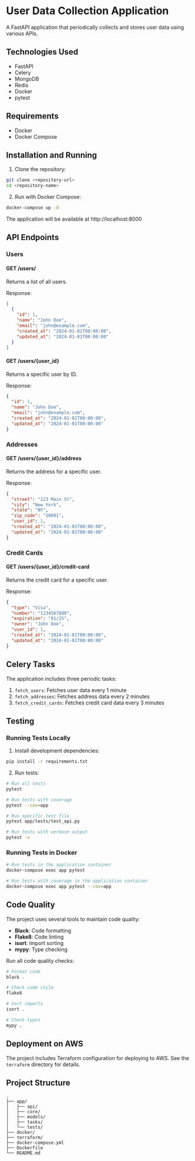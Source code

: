 # User Data Collection Application

A FastAPI application that periodically collects and stores user data using various APIs.

## Technologies Used

- FastAPI
- Celery
- MongoDB
- Redis
- Docker
- pytest

## Requirements

- Docker
- Docker Compose

## Installation and Running

1. Clone the repository:
```bash
git clone <repository-url>
cd <repository-name>
```

2. Run with Docker Compose:
```bash
docker-compose up -d
```

The application will be available at http://localhost:8000

## API Endpoints

### Users

#### GET /users/
Returns a list of all users.

Response:
```json
[
  {
    "id": 1,
    "name": "John Doe",
    "email": "john@example.com",
    "created_at": "2024-01-01T00:00:00",
    "updated_at": "2024-01-01T00:00:00"
  }
]
```

#### GET /users/{user_id}
Returns a specific user by ID.

Response:
```json
{
  "id": 1,
  "name": "John Doe",
  "email": "john@example.com",
  "created_at": "2024-01-01T00:00:00",
  "updated_at": "2024-01-01T00:00:00"
}
```

### Addresses

#### GET /users/{user_id}/address
Returns the address for a specific user.

Response:
```json
{
  "street": "123 Main St",
  "city": "New York",
  "state": "NY",
  "zip_code": "10001",
  "user_id": 1,
  "created_at": "2024-01-01T00:00:00",
  "updated_at": "2024-01-01T00:00:00"
}
```

### Credit Cards

#### GET /users/{user_id}/credit-card
Returns the credit card for a specific user.

Response:
```json
{
  "type": "Visa",
  "number": "1234567890",
  "expiration": "01/25",
  "owner": "John Doe",
  "user_id": 1,
  "created_at": "2024-01-01T00:00:00",
  "updated_at": "2024-01-01T00:00:00"
}
```

## Celery Tasks

The application includes three periodic tasks:

1. `fetch_users`: Fetches user data every 1 minute
2. `fetch_addresses`: Fetches address data every 2 minutes
3. `fetch_credit_cards`: Fetches credit card data every 3 minutes

## Testing

### Running Tests Locally

1. Install development dependencies:
```bash
pip install -r requirements.txt
```

2. Run tests:
```bash
# Run all tests
pytest

# Run tests with coverage
pytest --cov=app

# Run specific test file
pytest app/tests/test_api.py

# Run tests with verbose output
pytest -v
```

### Running Tests in Docker

```bash
# Run tests in the application container
docker-compose exec app pytest

# Run tests with coverage in the application container
docker-compose exec app pytest --cov=app
```

## Code Quality

The project uses several tools to maintain code quality:

- **Black**: Code formatting
- **Flake8**: Code linting
- **isort**: Import sorting
- **mypy**: Type checking

Run all code quality checks:
```bash
# Format code
black .

# Check code style
flake8

# Sort imports
isort .

# Check types
mypy .
```

## Deployment on AWS

The project includes Terraform configuration for deploying to AWS. See the `terraform` directory for details.

## Project Structure

```
.
├── app/
│   ├── api/
│   ├── core/
│   ├── models/
│   ├── tasks/
│   └── tests/
├── docker/
├── terraform/
├── docker-compose.yml
├── Dockerfile
└── README.md
``` 